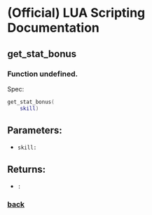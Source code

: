 
# (Official) LUA Scripting Documentation

## get_stat_bonus

### Function undefined.

Spec:
```lua
get_stat_bonus(
	skill)
```
## Parameters:
- `skill:` 
## Returns:
- `:` 
### [back](../other)
